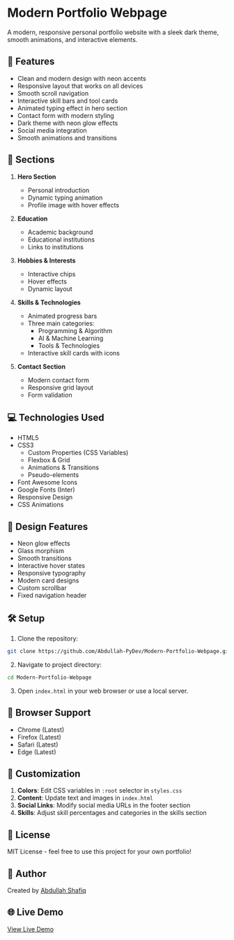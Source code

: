 # Modern Portfolio Webpage

A modern, responsive personal portfolio website with a sleek dark theme, smooth animations, and interactive elements.

## 🌟 Features

- Clean and modern design with neon accents
- Responsive layout that works on all devices
- Smooth scroll navigation
- Interactive skill bars and tool cards
- Animated typing effect in hero section
- Contact form with modern styling
- Dark theme with neon glow effects
- Social media integration
- Smooth animations and transitions

## 🚀 Sections

1. **Hero Section**
   - Personal introduction
   - Dynamic typing animation
   - Profile image with hover effects

2. **Education**
   - Academic background
   - Educational institutions
   - Links to institutions

3. **Hobbies & Interests**
   - Interactive chips
   - Hover effects
   - Dynamic layout

4. **Skills & Technologies**
   - Animated progress bars
   - Three main categories:
     - Programming & Algorithm
     - AI & Machine Learning
     - Tools & Technologies
   - Interactive skill cards with icons

5. **Contact Section**
   - Modern contact form
   - Responsive grid layout
   - Form validation

## 💻 Technologies Used

- HTML5
- CSS3
  - Custom Properties (CSS Variables)
  - Flexbox & Grid
  - Animations & Transitions
  - Pseudo-elements
- Font Awesome Icons
- Google Fonts (Inter)
- Responsive Design
- CSS Animations

## 🎨 Design Features

- Neon glow effects
- Glass morphism
- Smooth transitions
- Interactive hover states
- Responsive typography
- Modern card designs
- Custom scrollbar
- Fixed navigation header

## 🛠️ Setup

1. Clone the repository:
```bash
git clone https://github.com/Abdullah-PyDev/Modern-Portfolio-Webpage.git
```

2. Navigate to project directory:
```bash
cd Modern-Portfolio-Webpage
```

3. Open `index.html` in your web browser or use a local server.

## 📱 Browser Support

- Chrome (Latest)
- Firefox (Latest)
- Safari (Latest)
- Edge (Latest)

## 🔧 Customization

1. **Colors**: Edit CSS variables in `:root` selector in `styles.css`
2. **Content**: Update text and images in `index.html`
3. **Social Links**: Modify social media URLs in the footer section
4. **Skills**: Adjust skill percentages and categories in the skills section

## 📄 License

MIT License - feel free to use this project for your own portfolio!

## 👤 Author

Created by [Abdullah Shafiq](mailto:abdullahshafiq146@gmail.com)

## 🌐 Live Demo

[View Live Demo](#) <!-- Add your live demo link when deployed -->